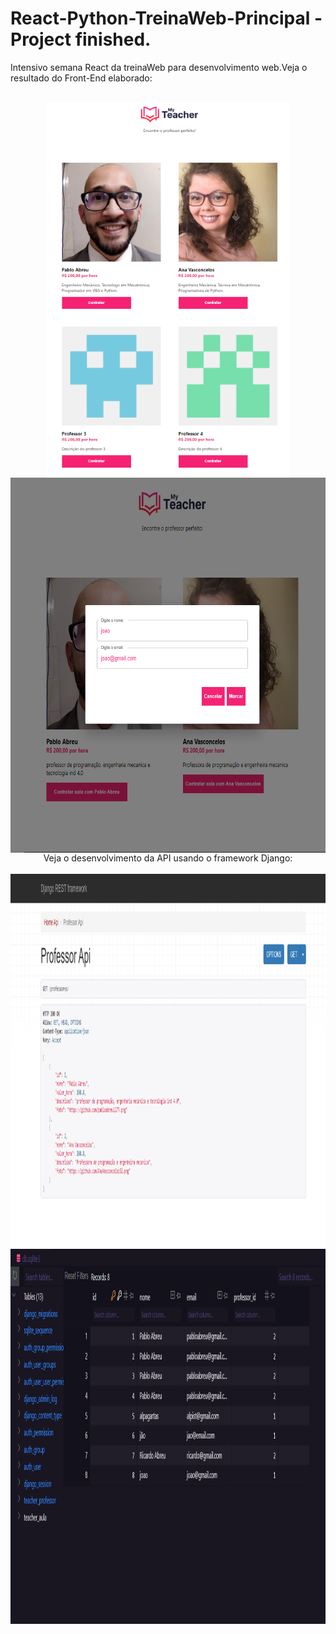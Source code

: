 # React-Python-TreinaWeb-Principal - Project finished.
Intensivo semana React da treinaWeb para desenvolvimento web.Veja o resultado do Front-End elaborado:

<div  align="center"> 
  <div style="display: inline_block"><br>
    <img align="center" height="600" alt="coding-time" src="Resultado do projeto.png">
    <img align="center" height="600" alt="coding-time" src="Marcar.png">
    
    


<div  align="center"> 
  Veja o desenvolvimento da API usando o framework Django:
  <div style="display: inline_block"><br>
    <img align="center" height="600" alt="coding-time" src="API.png">
    <img align="center" height="600" alt="coding-time" src="bdaulas.png">
